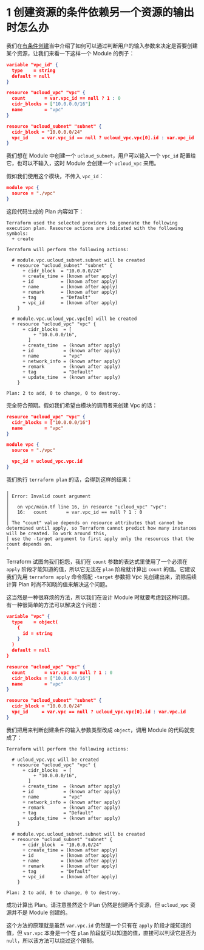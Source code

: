 
# 1 创建资源的条件依赖另一个资源的输出时怎么办

我们在[有条件创建](https://lonegunmanb.github.io/introduction-terraform/6.1.有条件创建.html)当中介绍了如何可以通过判断用户的输入参数来决定是否要创建某个资源，让我们来看一下这样一个 Module 的例子：

```json
variable "vpc_id" {
  type    = string
  default = null
}

resource "ucloud_vpc" "vpc" {
  count       = var.vpc_id == null ? 1 : 0
  cidr_blocks = ["10.0.0.0/16"]
  name        = "vpc"
}

resource "ucloud_subnet" "subnet" {
  cidr_block = "10.0.0.0/24"
  vpc_id     = var.vpc_id == null ? ucloud_vpc.vpc[0].id : var.vpc_id
}
```

我们想在 Module 中创建一个 `ucloud_subnet`，用户可以输入一个 `vpc_id` 配置给它，也可以不输入，这时 Module 会创建一个 `ucloud_vpc` 来用。

假如我们使用这个模块，不传入 `vpc_id`：

```json
module vpc {
  source = "./vpc"
}
```

这段代码生成的 Plan 内容如下：

```
Terraform used the selected providers to generate the following execution plan. Resource actions are indicated with the following symbols:
  + create

Terraform will perform the following actions:

  # module.vpc.ucloud_subnet.subnet will be created
  + resource "ucloud_subnet" "subnet" {
      + cidr_block  = "10.0.0.0/24"
      + create_time = (known after apply)
      + id          = (known after apply)
      + name        = (known after apply)
      + remark      = (known after apply)
      + tag         = "Default"
      + vpc_id      = (known after apply)
    }

  # module.vpc.ucloud_vpc.vpc[0] will be created
  + resource "ucloud_vpc" "vpc" {
      + cidr_blocks  = [
          + "10.0.0.0/16",
        ]
      + create_time  = (known after apply)
      + id           = (known after apply)
      + name         = "vpc"
      + network_info = (known after apply)
      + remark       = (known after apply)
      + tag          = "Default"
      + update_time  = (known after apply)
    }

Plan: 2 to add, 0 to change, 0 to destroy.
```

完全符合预期。假如我们希望由模块的调用者来创建 Vpc 的话：

```json
resource "ucloud_vpc" "vpc" {
  cidr_blocks = ["10.0.0.0/16"]
  name        = "vpc"
}

module vpc {
  source = "./vpc"

  vpc_id = ucloud_vpc.vpc.id
}
```

我们执行 `terraform plan` 的话，会得到这样的结果：

```
╷
│ Error: Invalid count argument
│ 
│   on vpc/main.tf line 16, in resource "ucloud_vpc" "vpc":
│   16:   count       = var.vpc_id == null ? 1 : 0
│ 
│ The "count" value depends on resource attributes that cannot be determined until apply, so Terraform cannot predict how many instances will be created. To work around this,
│ use the -target argument to first apply only the resources that the count depends on.
╵
```

Terraform 试图向我们抱怨，我们在 `count` 参数的表达式里使用了一个必须在 `apply` 阶段才能知道的值，所以它无法在 `plan` 阶段就计算出 `count` 的值。它建议我们先用 `terraform apply` 命令搭配 `-target` 参数把 Vpc 先创建出来，消除后续计算 Plan 时尚不知晓的值来解决这个问题。

这当然是一种很麻烦的方法，所以我们在设计 Module 时就要考虑到这种问题。有一种很简单的方法可以解决这个问题：

```json
variable "vpc" {
  type    = object(
    {
      id = string
    }
  )
  default = null
}

resource "ucloud_vpc" "vpc" {
  count       = var.vpc == null ? 1 : 0
  cidr_blocks = ["10.0.0.0/16"]
  name        = "vpc"
}

resource "ucloud_subnet" "subnet" {
  cidr_block = "10.0.0.0/24"
  vpc_id     = var.vpc == null ? ucloud_vpc.vpc[0].id : var.vpc.id
}
```

我们把用来判断创建条件的输入参数类型改成 `object`，调用 Module 的代码就变成了：

```
Terraform will perform the following actions:

  # ucloud_vpc.vpc will be created
  + resource "ucloud_vpc" "vpc" {
      + cidr_blocks  = [
          + "10.0.0.0/16",
        ]
      + create_time  = (known after apply)
      + id           = (known after apply)
      + name         = "vpc"
      + network_info = (known after apply)
      + remark       = (known after apply)
      + tag          = "Default"
      + update_time  = (known after apply)
    }

  # module.vpc.ucloud_subnet.subnet will be created
  + resource "ucloud_subnet" "subnet" {
      + cidr_block  = "10.0.0.0/24"
      + create_time = (known after apply)
      + id          = (known after apply)
      + name        = (known after apply)
      + remark      = (known after apply)
      + tag         = "Default"
      + vpc_id      = (known after apply)
    }

Plan: 2 to add, 0 to change, 0 to destroy.
```

成功计算出 Plan。请注意虽然这个 Plan 仍然是创建两个资源，但 `ucloud_vpc` 资源并不是 Module 创建的。

这个方法的原理就是虽然 `var.vpc.id` 仍然是一个只有在 `apply` 阶段才能知道的值，但 `var.vpc` 本身是一个在 `plan` 阶段就可以知道的值，直接可以判读它是否为 `null`，所以该方法可以绕过这个限制。

